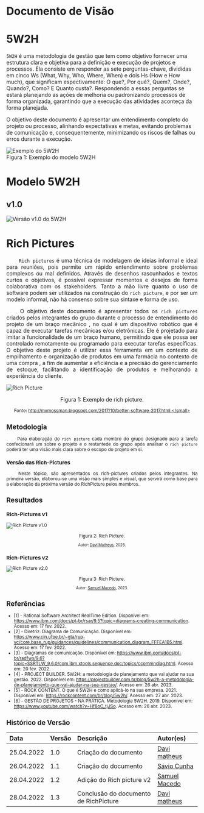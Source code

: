 # Documento de Visão

<!-- Adicionar explicação do que é o documento de visão e sua finalidade -->

# 5W2H

<code>5W2H</code> é uma metodologia de gestão que tem como objetivo fornecer uma estrutura clara e objetiva para a definição e execução de projetos e processos. Ela consiste em responder as sete perguntas-chave, divididas em cinco Ws (What, Why, Who, Where, When) e dois Hs (How e How much), que significam espectivamente: O que?, Por quê?, Quem?, Onde?, Quando?, Como? E Quanto custa?. Respondendo a essas perguntas se estará planejando as ações de melhoria ou padronizando processos de forma organizada, garantindo que a execução das atividades aconteça da forma planejada.

O objetivo deste documento é apresentar um entendimento completo do projeto ou processo, alinhando expectativas e metas, evitando problemas de comunicação e, consequentemente, minimizando os riscos de falhas ou erros durante a execução.

![Exemplo do 5W2H](./assets/documento_visao/5w2h_exemplo.jpg)
<br>
Figura 1: Exemplo do modelo 5W2H
</br>

# Modelo 5W2H

## v1.0

![Versão v1.0 do 5W2H](./assets/documento_visao/5w2h_v1.jpg)

<p></p>

# Rich Pictures

<p align="justify">&emsp;&emsp;
<code>Rich pictures</code> é uma técnica de modelagem de ideias informal e ideal para reuniões, pois permite um rápido entendimento sobre problemas complexos ou mal definidos. Através de desenhos rascunhados e textos curtos e objetivos, é possível expressar momentos e desejos de forma colaborativa com os stakeholders. Tanto a mão livre quanto o uso de software podem ser utilizados na construção do <code>rich picture</code>, e por ser um modelo informal, não há consenso sobre sua sintaxe e forma de uso.
</p>
<p align="justify">&emsp;&emsp;
O objetivo deste documento é apresentar todos os <code>rich pictures</code> criados pelos integrantes do grupo durante o processo de entendimento do projeto de um braço mecânico , no qual é um dispositivo robótico que é capaz de executar tarefas mecânicas e/ou eletrônicas. Ele é projetado para imitar a funcionalidade de um braço humano, permitindo que ele possa ser controlado remotamente ou programado para executar tarefas específicas. O objetivo deste projeto é utilizar essa ferramenta em um contexto de empilhamento e organização de produtos em uma farmácia no contexto de uma compra , a fim de aumentar a eficiência e a precisão do gerenciamento de estoque, facilitando a identificação de produtos e melhorando a experiência do cliente.
</p>

![Rich Picture](./assets/documento_visao/RichPicture.png)

<center>

<p> Figura 1: Exemplo de rich picture.</p>

<small>Fonte: http://mxmossman.blogspot.com/2017/10/better-software-2017.html.</small>

</center>

## Metodologia

<p align="justify">&emsp;&emsp;
 Para elaboração do <code>rich picture</code> cada membro do grupo designado para a tarefa confecionará um sobre o projeto e o restantede do grupo após analisar o <code>rich picture</code> poderá ter uma visão mais clara sobre o escopo do projeto em si.
</p>

### Versão das Rich-Pictures

<p align="justify">&emsp;&emsp;
Neste tópico, são apresentados os rich-pictures criados pelos integrantes. Na primeira versão, elaborou-se uma visão mais simples e visual, que servirá como base para a elaboração da próxima versão do RichPicture pelos membros.
</p>

## Resultados

### Rich-Pictures v1

![Rich Picture v1.0](./assets/documento_visao/RichPicture_Davi.png)

<center>

<p> Figura 2: Rich Picture.</p>

<small>Autor: <a href='https://github.com/DaviMatheus'>Davi Matheus</a>, 2023.</small>

</center>

### Rich-Pictures v2

![Rich Picture v2.0](./assets/documento_visao/Richpicture_Samuel.png)

<center>

<p> Figura 3: Rich Picture.</p>

<small>Autor: <a href='https://github.com/Samuelcastro7'>Samuel Macedo</a>, 2023.</small>

</center>

## Referências

- [1] - Rational Software Architect RealTime Edition. Disponível em: <https://www.ibm.com/docs/pt-br/rsar/9.5?topic=diagrams-creating-communication>. Acesso em: 17 fev. 2022.
- [2] - Diretriz: Diagrama de Comunicação. Disponível em: <https://www.cin.ufpe.br/~gta/rup-vc/core.base_rup/guidances/guidelines/communication_diagram_FFFEA1B5.html>. Acesso em: 17 fev. 2022.
- [3] - Diagramas de comunicação. Disponível em: <https://www.ibm.com/docs/pt-br/radfws/9.6?topic=SSRTLW_9.6.0/com.ibm.xtools.sequence.doc/topics/ccommndiag.html>. Acesso em: 20 fev. 2022.
- [4] - PROJECT BUILDER. 5W2H: a metodologia de planejamento que vai ajudar na sua gestão. 2022. Disponível em: https://projectbuilder.com.br/blog/5w2h-a-metodologia-de-planejamento-que-vai-ajudar-na-sua-gestao/. Acesso em: 26 abr. 2023.
- [5] - ROCK CONTENT. O que é 5W2H e como aplicá-lo na sua empresa. 2021. Disponível em: https://rockcontent.com/br/blog/5w2h/. Acesso em: 27 abr. 2023.
- [6] - GESTÃO DE PROJETOS - NA PRÁTICA. Metodologia 5W2H. 2019. Disponível em: https://www.youtube.com/watch?v=Hf8oC_tjJSo. Acesso em: 26 abr. 2023.

## Histórico de Versão<br>

| Data       | Versão | Descrição                             | Autor(es)                                         |
| :--------- | :----- | :------------------------------------ | :------------------------------------------------ |
| 25.04.2022 | 1.0    | Criação do documento                  | [Davi matheus](https://github.com/DaviMatheus)    |
| 26.04.2022 | 1.1    | Criação do documento                  | [Sávio Cunha](https://github.com/savioc2)         |
| 28.04.2022 | 1.2    | Adição do Rich picture v2             | [Samuel Macedo](https://github.com/Samuelcastro7) |
| 28.04.2022 | 1.3    | Conclusão do documento de RichPicture | [Davi matheus](https://github.com/DaviMatheus)    |
